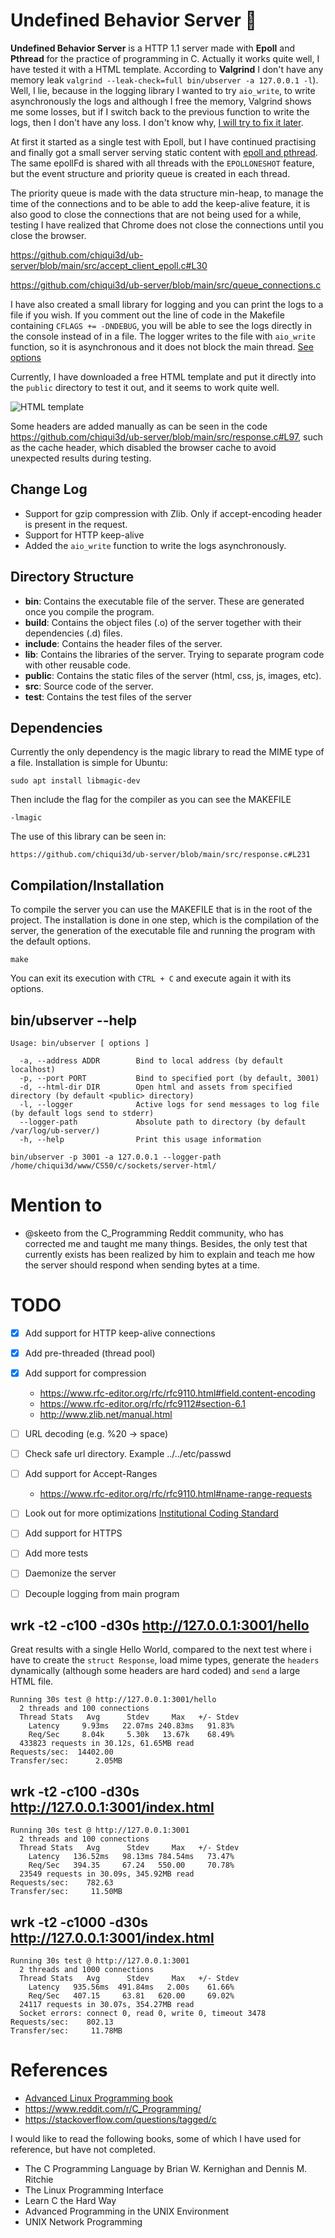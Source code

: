 # Undefined Behavior Server 👀

**Undefined Behavior Server** is a HTTP 1.1 server made with **Epoll** and **Pthread** for the practice of programming in C. Actually it works quite well, I have tested it with a HTML template. According to **Valgrind** I don't have any memory leak `valgrind --leak-check=full bin/ubserver -a 127.0.0.1 -l`). Well, I lie, because in the logging library I wanted to try `aio_write`, to write asynchronously the logs and although I free the memory, Valgrind shows me some losses, but if I switch back to the previous function to write the logs, then I don't have any loss. I don't know why, [I will try to fix it later](https://github.com/chiqui3d/ub-server/blob/main/lib/logger/logger.c#L187).

At first it started as a single test with Epoll, but I have continued practising and finally got a small server serving static content with [epoll and pthread](https://github.com/chiqui3d/ud-server/blob/main/src/accept_client_thread_epoll.c). The same epollFd is shared with all threads with the `EPOLLONESHOT` feature, but the event structure and priority queue is created in each thread.

The priority queue is made with the data structure min-heap, to manage the time of the connections and to be able to add the keep-alive feature, it is also good to close the connections that are not being used for a while, testing I have realized that Chrome does not close the connections until you close the browser.

https://github.com/chiqui3d/ub-server/blob/main/src/accept_client_epoll.c#L30

https://github.com/chiqui3d/ub-server/blob/main/src/queue_connections.c

I have also created a small library for logging and you can print the logs to a file if you wish. If you comment out the line of code in the Makefile containing `CFLAGS += -DNDEBUG`, you will be able to see the logs directly in the console instead of in a file. The logger writes to the file with `aio_write` function, so it is asynchronous and it does not block the main thread. [See options](#binubserver---help)

Currently, I have downloaded a free HTML template and put it directly into the `public` directory to test it out, and it seems to work quite well.

![HTML template](https://i.imgur.com/vQSwd6S.png)


Some headers are added manually as can be seen in the code https://github.com/chiqui3d/ub-server/blob/main/src/response.c#L97, such as the cache header, which disabled the browser cache to avoid unexpected results during testing.

## Change Log

* Support for gzip compression with Zlib. Only if accept-encoding header is present in the request.
* Support for HTTP keep-alive
* Added the `aio_write` function to write the logs asynchronously.

## Directory Structure

* **bin**: Contains the executable file of the server. These are generated once you compile the program.
* **build**: Contains the object files (.o) of the server together with their dependencies (.d) files.
* **include**: Contains the header files of the server.
* **lib**: Contains the libraries of the server. Trying to separate program code with other reusable code.
* **public**: Contains the static files of the server (html, css, js, images, etc).
* **src**: Source code of the server.
* **test**: Contains the test files of the server

## Dependencies
Currently the only dependency is the magic library to read the MIME type of a file. Installation is simple for Ubuntu:

```
sudo apt install libmagic-dev
```
Then include the flag for the compiler as you can see the MAKEFILE

```
-lmagic
```
The use of this library can be seen in:

    https://github.com/chiqui3d/ub-server/blob/main/src/response.c#L231


## Compilation/Installation

To compile the server you can use the MAKEFILE that is in the root of the project. The installation is done in one step, which is the compilation of the server, the generation of the executable file and running the program with the default options.

```
make
```
You can exit its execution with `CTRL + C` and execute again it with its options.

## bin/ubserver --help

```
Usage: bin/ubserver [ options ]

  -a, --address ADDR        Bind to local address (by default localhost)
  -p, --port PORT           Bind to specified port (by default, 3001)
  -d, --html-dir DIR        Open html and assets from specified directory (by default <public> directory)
  -l, --logger              Active logs for send messages to log file (by default logs send to stderr)
  --logger-path             Absolute path to directory (by default /var/log/ub-server/)
  -h, --help                Print this usage information

```
```
bin/ubserver -p 3001 -a 127.0.0.1 --logger-path /home/chiqui3d/www/CS50/c/sockets/server-html/
```
# Mention to
* @skeeto from the C_Programming Reddit community, who has corrected me and taught me many things. Besides, the only test that currently exists has been realized by him to explain and teach me how the server should respond when sending bytes at a time.

# TODO

* [x] Add support for HTTP keep-alive connections
* [x] Add pre-threaded (thread pool)
* [X] Add support for compression
     * https://www.rfc-editor.org/rfc/rfc9110.html#field.content-encoding
     * https://www.rfc-editor.org/rfc/rfc9112#section-6.1
     * http://www.zlib.net/manual.html
* [ ] URL decoding (e.g. %20 -> space)
* [ ] Check safe url directory. Example ../../etc/passwd
* [ ] Add support for Accept-Ranges 
     * https://www.rfc-editor.org/rfc/rfc9110.html#name-range-requests
* [ ] Look out for more optimizations [Institutional Coding Standard](https://yurichev.com/mirrors/C/JPL_Coding_Standard_C.pdf)
* [ ] Add support for HTTPS
* [ ] Add more tests
* [ ] Daemonize the server
* [ ] Decouple logging from main program


##  wrk -t2 -c100 -d30s http://127.0.0.1:3001/hello
Great results with a single Hello World, compared to the next test where i have to create the `struct Response`, load mime types, generate the `headers` dynamically (although some headers are hard coded) and `send` a large HTML file.

```
Running 30s test @ http://127.0.0.1:3001/hello
  2 threads and 100 connections
  Thread Stats   Avg      Stdev     Max   +/- Stdev
    Latency     9.93ms   22.07ms 240.83ms   91.83%
    Req/Sec     8.04k     5.30k   13.67k    68.49%
  433823 requests in 30.12s, 61.65MB read
Requests/sec:  14402.00
Transfer/sec:      2.05MB
```


##  wrk -t2 -c100 -d30s http://127.0.0.1:3001/index.html
```
Running 30s test @ http://127.0.0.1:3001
  2 threads and 100 connections
  Thread Stats   Avg      Stdev     Max   +/- Stdev
    Latency   136.52ms   98.13ms 784.54ms   73.47%
    Req/Sec   394.35     67.24   550.00     70.78%
  23549 requests in 30.09s, 345.92MB read
Requests/sec:    782.63
Transfer/sec:     11.50MB
```

##  wrk -t2 -c1000 -d30s http://127.0.0.1:3001/index.html
```
Running 30s test @ http://127.0.0.1:3001
  2 threads and 1000 connections
  Thread Stats   Avg      Stdev     Max   +/- Stdev
    Latency   935.56ms  491.84ms   2.00s    61.66%
    Req/Sec   407.15     63.81   620.00     69.02%
  24117 requests in 30.07s, 354.27MB read
  Socket errors: connect 0, read 0, write 0, timeout 3478
Requests/sec:    802.13
Transfer/sec:     11.78MB
```

# References

* [Advanced Linux Programming book](https://mentorembedded.github.io/advancedlinuxprogramming/)
* https://www.reddit.com/r/C_Programming/
* https://stackoverflow.com/questions/tagged/c

I would like to read the following books, some of which I have used for reference, but have not completed.

* The C Programming Language by Brian W. Kernighan and Dennis M. Ritchie 
* The Linux Programming Interface
* Learn C the Hard Way
* Advanced Programming in the UNIX Environment
* UNIX Network Programming